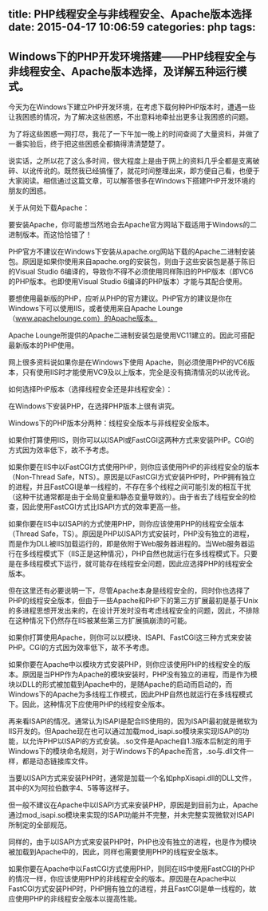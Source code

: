 title: PHP线程安全与非线程安全、Apache版本选择
date: 2015-04-17 10:06:59
categories: php
tags:
---
## Windows下的PHP开发环境搭建——PHP线程安全与非线程安全、Apache版本选择，及详解五种运行模式。

今天为在Windows下建立PHP开发环境，在考虑下载何种PHP版本时，遭遇一些让我困惑的情况，为了解决这些困惑，不出意料地牵扯出更多让我困惑的问题。

为了将这些困惑一网打尽，我花了一下午加一晚上的时间查阅了大量资料，并做了一番实验后，终于把这些困惑全都搞得清清楚楚了。

说实话，之所以花了这么多时间，很大程度上是由于网上的资料几乎全都是支离破碎、以讹传讹的。既然我已经搞懂了，就花时间整理出来，即方便自己看，也便于大家阅读。相信通过这篇文章，可以解答很多在Windows下搭建PHP开发环境的朋友的困惑。 

关于从何处下载Apache：

要安装Apache，你可能想当然地会去Apache官方网站下载适用于Windows的二进制版本。而这恰恰错了！

PHP官方不建议在Windows下安装从apache.org网站下载的Apache二进制安装包。原因是如果你使用来自apache.org的安装包，则由于这些安装包是基于陈旧的Visual Studio 6编译的，导致你不得不必须使用同样陈旧的PHP版本（即VC6的PHP版本。也即使用Visual Studio 6编译的PHP版本）才能与其配合使用。

要想使用最新版的PHP，应听从PHP的官方建议。PHP官方的建议是你在Windows下可以使用IIS，或者使用来自Apache Lounge（www.apachelounge.com）的Apache版本。

Apache Lounge所提供的Apache二进制安装包是使用VC11建立的。因此可搭配最新版本的PHP使用。

网上很多资料说如果你是在Windows下使用 Apache，则必须使用PHP的VC6版本，只有使用IIS时才能使用VC9及以上版本，完全是没有搞清情况的以讹传讹。 

如何选择PHP版本（选择线程安全还是非线程安全）：

在Windows下安装PHP，在选择PHP版本上很有讲究。

Windows下的PHP版本分两种：线程安全版本与非线程安全版本。

如果你打算使用IIS，则你可以以ISAPI或FastCGI这两种方式来安装PHP。CGI的方式因为效率低下，故不予考虑。

如果你要在IIS中以FastCGI方式使用PHP，则你应该使用PHP的非线程安全的版本（Non-Thread Safe，NTS）。原因是以FastCGI方式安装PHP时，PHP拥有独立的进程，并且FastCGI是单一线程的，不存在多个线程之间可能引发的相互干扰（这种干扰通常都是由于全局变量和静态变量导致的）。由于省去了线程安全的检查，因此使用FastCGI方式比ISAPI方式的效率更高一些。

如果你要在IIS中以ISAPI的方式使用PHP，则你应该使用PHP的线程安全版本（Thread Safe，TS）。原因是PHP以ISAPI方式安装时，PHP没有独立的进程，而是作为DLL被IIS加载运行的，即是依附于Web服务器进程的。当Web服务器运行在多线程模式下（IIS正是这种情况），PHP自然也就运行在多线程模式下。只要是在多线程模式下运行，就可能存在线程安全问题，因此应选择PHP的线程安全版本。

但在这里还有必要说明一下，尽管Apache本身是线程安全的，同时你也选择了PHP的线程安全版本，但由于一些Apache和PHP下的第三方扩展最初是基于Unix的多进程思想开发出来的，在设计开发时没有考虑线程安全的问题，因此，不排除在这种情况下仍然存在IIS被某些第三方扩展搞崩溃的可能。

如果你打算使用Apache，则你可以以模块、ISAPI、FastCGI这三种方式来安装PHP。CGI的方式因为效率低下，故不予考虑。

如果你要在Apache中以模块方式安装PHP，则你应该使用PHP的线程安全的版本。原因是当PHP作为Apache的模块安装时，PHP没有独立的进程，而是作为模块以DLL的形式被加载到Apache中的，是随Apache的启动而启动的，而Windows下的Apache为多线程工作模式，因此PHP自然也就运行在多线程模式下。因此，这种情况下应使用PHP的线程安全版本。

再来看ISAPI的情况。通常认为ISAPI是配合IIS使用的，因为ISAPI最初就是微软为IIS开发的。但Apache现在也可以通过加载mod_isapi.so模块来实现ISAPI的功能，以允许PHP以ISAPI的方式安装。.so文件是Apache自1.3版本后制定的用于Windows下的模块命名规则，对于Windows下的Apache而言，.so与.dll文件一样，都是动态链接库文件。

当要以ISAPI方式来安装PHP时，通常是加载一个名如phpXisapi.dll的DLL文件，其中的X为阿拉伯数字4、5等等这样子。

但一般不建议在Apache中以ISAPI方式来安装PHP，原因是到目前为止，Apache通过mod_isapi.so模块来实现的ISAPI功能并不完整，并未完整实现微软对ISAPI所制定的全部规范。

同样的，由于以ISAPI方式来安装PHP时，PHP也没有独立的进程，也是作为模块被加载到Apache中的，因此，同样也需要使用PHP的线程安全版本。

如果你要在Apache中以FastCGI方式使用PHP，则同在IIS中使用FastCGI的PHP的情况一样，你应该使用PHP的非线程安全的版本。原因是在Apache中以FastCGI方式安装PHP时，PHP拥有独立的进程，并且FastCGI是单一线程的，故应使用PHP的非线程安全版本以提高性能。
